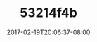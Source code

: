 ---
title: 53214f4b
date: 2017-02-19T20:06:37-08:00
draft: false
location: Alberta, BC
img_url: https://d17enza3bfujl8.cloudfront.net/53214f4b.jpg
original_fn: ""
tags:
- Alberta, BC
- on-the-road

---